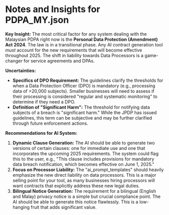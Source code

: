 # Notes and Insights for PDPA_MY.json

**Key Insight:**
The most critical factor for any system dealing with the Malaysian PDPA right now is the **Personal Data Protection (Amendment) Act 2024**. The law is in a transitional phase. Any AI contract generation tool *must* account for the new requirements that will become effective throughout 2025. The shift in liability towards Data Processors is a game-changer for service agreements and DPAs.

**Uncertainties:**
* **Specifics of DPO Requirement:** The guidelines clarify the thresholds for when a Data Protection Officer (DPO) is mandatory (e.g., processing data of >20,000 subjects). Smaller businesses will need to assess if their processing is considered "regular and systematic monitoring" to determine if they need a DPO.
* **Definition of "Significant Harm":** The threshold for notifying data subjects of a breach is "significant harm." While the JPDP has issued guidelines, this term can be subjective and may be further clarified through future enforcement actions.

**Recommendations for AI System:**
1.  **Dynamic Clause Generation:** The AI should be able to generate two versions of certain clauses: one for immediate use and one that incorporates the upcoming 2025 requirements. The system could flag this to the user, e.g., "This clause includes provisions for mandatory data breach notification, which becomes effective on June 1, 2025."
2.  **Focus on Processor Liability:** The "ai_prompt_templates" should heavily emphasize the new direct liability on data processors. This is a major selling point for your tool, as many businesses hiring processors will want contracts that explicitly address these new legal duties.
3.  **Bilingual Notice Generation:** The requirement for a bilingual (English and Malay) privacy notice is a simple but crucial compliance point. The AI should be able to generate this notice flawlessly. This is a low-hanging fruit that adds significant value.